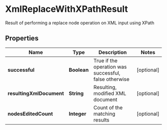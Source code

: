 

# XmlReplaceWithXPathResult

Result of performing a replace node operation on XML input using XPath

## Properties

| Name | Type | Description | Notes |
|------------ | ------------- | ------------- | -------------|
|**successful** | **Boolean** | True if the operation was successful, false otherwise |  [optional] |
|**resultingXmlDocument** | **String** | Resulting, modified XML document |  [optional] |
|**nodesEditedCount** | **Integer** | Count of the matching results |  [optional] |



